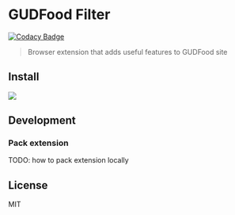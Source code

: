 # GUDFood Filter

[![Codacy Badge](https://api.codacy.com/project/badge/Grade/407e1020d33c42a2af6d8cfa133643d0)](https://app.codacy.com/gh/teslitsky/gudfood-filter?utm_source=github.com&utm_medium=referral&utm_content=teslitsky/gudfood-filter&utm_campaign=Badge_Grade_Settings)

[link-cws]: https://chrome.google.com/webstore/detail/gudfood-filter/fiaebiaaakpncdnaoplmcgbgopmnhnlc "Version published on Chrome Web Store"

> Browser extension that adds useful features to GUDFood site

## Install
[][link-cws] [<img valign="middle" src="https://img.shields.io/chrome-web-store/v/fiaebiaaakpncdnaoplmcgbgopmnhnlc.svg">][link-cws]

## Development

### Pack extension

TODO: how to pack extension locally

## License

MIT
